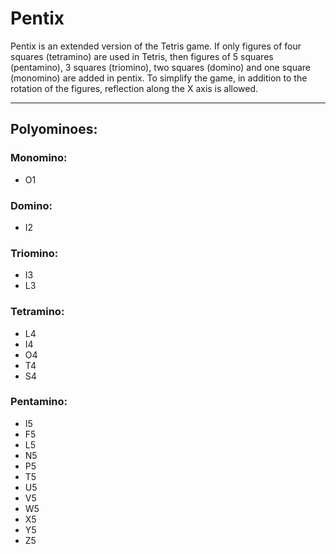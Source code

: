 # Pentix
Pentix is an extended version of the Tetris game. If only figures of four squares (tetramino) are used in Tetris,
 then figures of 5 squares (pentamino), 3 squares (triomino), two squares (domino) and one square (monomino) are added in pentix.
 To simplify the game, in addition to the rotation of the figures, reflection along the X axis is allowed.
 ___
 ## Polyominoes:
 ### Monomino:
 + O1
  ### Domino:
 + I2
  ### Triomino:
 + I3
 + L3
  ### Tetramino:
 + L4
 + I4
 + O4
 + T4
 + S4
  ### Pentamino:
 + I5
 + F5
 + L5
 + N5
 + P5
 + T5
 + U5
 + V5
 + W5
 + X5
 + Y5
 + Z5
